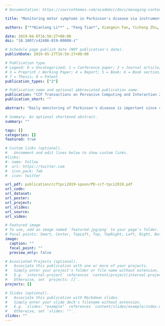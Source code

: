 ```yaml
---
# Documentation: https://sourcethemes.com/academic/docs/managing-content/

title: "Monitoring motor symptoms in Parkinson's disease via instrumenting daily artifacts with inertia sensors (CCFTPCI' 19)"

authors: ["**Nianlong Li**" , "Feng Tian*", Xiangmin Fan, Yicheng Zhu, Hongan Wang, Guozhong Dai]

date: 2019-04-8T16:56:27+08:00
doi: "10.1007/s42486-019-00008-z"

# Schedule page publish date (NOT publication's date).
publishDate: 2019-05-27T16:56:27+08:00

# Publication type.
# Legend: 0 = Uncategorized; 1 = Conference paper; 2 = Journal article;
# 3 = Preprint / Working Paper; 4 = Report; 5 = Book; 6 = Book section;
# 7 = Thesis; 8 = Patent
publication_types: ["2"]

# Publication name and optional abbreviated publication name.
publication: "CCF Transactions on Pervasive Computing and Interaction 2019"
publication_short: ""

abstract: "Daily monitoring of Parkinson's disease is important since clinical assessments can only provide a brief and limited view of a patient's condition. However, traditional approaches rely heavily on patients' self-reports or diaries, which are subjective and often lack of necessary details. In this work, we instrument a handle that can be attached to cutlery with inertial sensors to collect motion data unobtrusively. By analyzing the data of patients and normal people collected in the clinic, we demonstrated that our machine learning based model can not only distinguish between patients and normal people, but also identify the disease levels in a fine-grained manner. To further understand how the self-tracking data is used in clinic, we conducted a semi-structured interview with several clinicians. Through the interpretation from the perspective of both physicians and patients, we found that our handle can help the physicians better understand disease progression and promote patients' engagement in tackling the disease."

# Summary. An optional shortened abstract.
summary: ""

tags: []
categories: []
featured: true

# Custom links (optional).
#   Uncomment and edit lines below to show custom links.
#links:
#- name: Follow
#  url: https://twitter.com
#  icon_pack: fab
#  icon: twitter

url_pdf: publication/ccftpci2019-spoon/PD-ccf-tpci2019.pdf
url_code:
url_dataset:
url_poster:
url_project:
url_slides:
url_source:
url_video:

# Featured image
# To use, add an image named `featured.jpg/png` to your page's folder. 
# Focal points: Smart, Center, TopLeft, Top, TopRight, Left, Right, BottomLeft, Bottom, BottomRight.
image:
  caption: ""
  focal_point: ""
  preview_only: false

# Associated Projects (optional).
#   Associate this publication with one or more of your projects.
#   Simply enter your project's folder or file name without extension.
#   E.g. `internal-project` references `content/project/internal-project/index.md`.
#   Otherwise, set `projects: []`.
projects: []

# Slides (optional).
#   Associate this publication with Markdown slides.
#   Simply enter your slide deck's filename without extension.
#   E.g. `slides: "example"` references `content/slides/example/index.md`.
#   Otherwise, set `slides: ""`.
slides: ""
---
```

